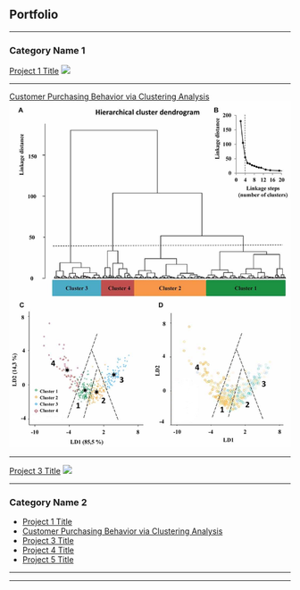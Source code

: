 ## Portfolio

---

### Category Name 1 

[Project 1 Title](/sample_page)
<img src="images/dummy_thumbnail.jpg?raw=true"/>

---
[Customer Purchasing Behavior via Clustering Analysis](https://github.com/drmonkey123/miagitpractice/blob/master/Project2/hierarchical%20clustering%20analysis.Rmd)
<img src="images/Hierarchical-Clustering-Analysis-1.png"/>

---
[Project 3 Title](http://example.com/)
<img src="images/dummy_thumbnail.jpg?raw=true"/>

---

### Category Name 2

- [Project 1 Title](http://example.com/)
- [Customer Purchasing Behavior via Clustering Analysis](https://github.com/drmonkey123/miagitpractice/blob/master/Project2/hierarchical%20clustering%20analysis.Rmd)
- [Project 3 Title](http://example.com/)
- [Project 4 Title](http://example.com/)
- [Project 5 Title](http://example.com/)

---




---
